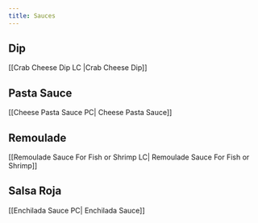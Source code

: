 ```yaml
---
title: Sauces
---
```

## Dip
[[Crab Cheese Dip LC |Crab Cheese Dip]]

## Pasta Sauce
[[Cheese Pasta Sauce PC| Cheese Pasta Sauce]]
## Remoulade
[[Remoulade Sauce For Fish or Shrimp LC| Remoulade Sauce For Fish or Shrimp]]

## Salsa Roja
[[Enchilada Sauce PC| Enchilada Sauce]]